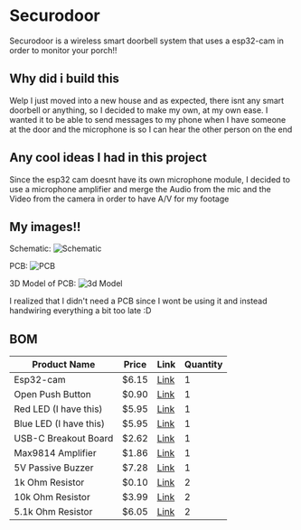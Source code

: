 # Securodoor

Securodoor is a wireless smart doorbell system that uses a esp32-cam in order to monitor your porch!!

## Why did i build this

Welp I just moved into a new house and as expected, there isnt any smart doorbell or anything, so I decided to make my own, at my own ease. I wanted it to be able to send messages to my phone when I have someone at the door and the microphone is so I can hear the other person on the end

## Any cool ideas I had in this project

Since the esp32 cam doesnt have its own microphone module, I decided to use a microphone amplifier and merge the Audio from the mic and the Video from the camera in order to have A/V for my footage

## My images!!

Schematic:
![Schematic](https://hc-cdn.hel1.your-objectstorage.com/s/v3/68e2fbb1c290d37b46c5d4ba38b14a61768253b1_image.png)

PCB:
![PCB](https://hc-cdn.hel1.your-objectstorage.com/s/v3/bf3249f4e07fa2c3167fb059ce48c55a4c53417a_image.png)

3D Model of PCB:
![3d Model](https://hc-cdn.hel1.your-objectstorage.com/s/v3/404d0d77049ab98243a4a0ee38572da262918797_image.png)

I realized that I didn't need a PCB since I wont be using it and instead handwiring everything a bit too late :D

## BOM
| Product Name           | Price   | Link                                                                                                                                                                                                                                                                                                                                                                                                                                                                                                                                                                                                                                      | Quantity |
|------------------------|---------|-------------------------------------------------------------------------------------------------------------------------------------------------------------------------------------------------------------------------------------------------------------------------------------------------------------------------------------------------------------------------------------------------------------------------------------------------------------------------------------------------------------------------------------------------------------------------------------------------------------------------------------------|----------|
| Esp32-cam              | $6.15   | [Link](https://www.aliexpress.com/item/1005003472117545.html?spm=a2g0o.productlist.main.1.1a70LFBALFBA1p&algo_pvid=72696f4e-266f-48a9-9997-3a669fbe0acf&algo_exp_id=72696f4e-266f-48a9-9997-3a669fbe0acf-0&pdp_ext_f=%7B%22order%22%3A%222384%22%2C%22eval%22%3A%221%22%7D&pdp_npi=4%40dis%21CAD%212.40%211.70%21%21%211.71%211.21%21%40210313e917489206007412128e3eda%2112000025941403906%21sea%21CA%210%21ABX&curPageLogUid=gFy8A0obYYaC&utparam-url=scene%3Asearch%7Cquery_from%3A) | 1        |
| Open Push Button       | $0.90   | [Link](https://www.aliexpress.com/item/4000330112297.html?src=bing&aff_short_key=UneMJZVf&aff_platform=true&isdl=y)                                                                                                                                                                                                                                                                                                                                                                                                                                                                                                                    | 1        |
| Red LED (I have this)  | $5.95   | [Link](https://www.amazon.com/Novelty-Place-Colors-Yellow-Lights/dp/B086V2M2TT?th=1)                                                                                                                                                                                                                                                                                                                                                                                                                                                                                                                                                       | 1        |
| Blue LED (I have this) | $5.95   | [Link](https://www.amazon.com/Novelty-Place-Colors-Yellow-Lights/dp/B086V2M2TT?th=1)                                                                                                                                                                                                                                                                                                                                                                                                                                                                                                                                                       | 1        |
| USB-C Breakout Board   | $2.62   | [Link](https://www.aliexpress.com/item/1005007382623157.html?spm=a2g0o.productlist.main.32.5d5cHfcBHfcBey)                                                                                                                                                                                                                                                                                                                                                                                                                                                                                                                              | 1        |
| Max9814 Amplifier      | $1.86   | [Link](https://www.aliexpress.com/item/1005006072505538.html?spm=a2g0o.productlist.main.6.2b142437j6bhTN)                                                                                                                                                                                                                                                                                                                                                                                                                                                                                                                                 | 1        |
| 5V Passive Buzzer      | $7.28   | [Link](https://www.amazon.com/Gikfun-Terminals-Passive-Electronic-Arduino/dp/B01GJLE5BS)                                                                                                                                                                                                                                                                                                                                                                                                                                                                                                                                                   | 1        |
| 1k Ohm Resistor        | $0.10   | [Link](https://www.digikey.ca/en/products/detail/yageo/CFR-25JT-52-1K/13921014)                                                                                                                                                                                                                                                                                                                                                                                                                                                                                                                                                           | 2        |
| 10k Ohm Resistor       | $3.99   | [Link](https://us.amazon.com/California-JOS-Carbon-Resistor-Tolerance/dp/B0BR68QQPF?sr=8-3)                                                                                                                                                                                                                                                                                                                                                                                                                                                                                                                                                 | 2        |
| 5.1k Ohm Resistor      | $6.05   | [Link](https://www.amazon.com/Projects-5-1k-Resistors-Choose-Quantity/dp/B0185FD0WG)                                                                                                                                                                                                                                                                                                                                                                                                                                                                                                                                                       | 2        |
